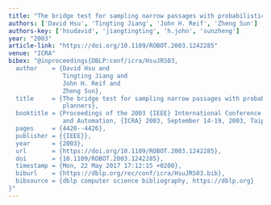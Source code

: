 ```yaml
---
title: "The bridge test for sampling narrow passages with probabilistic roadmap planners"
authors: ['David Hsu', 'Tingting Jiang', 'John H. Reif', 'Zheng Sun']
authors-key: ['hsudavid', 'jiangtingting', 'h.john', 'sunzheng']
year: "2003"
article-link: "https://doi.org/10.1109/ROBOT.2003.1242285"
venue: "ICRA"
bibex: "@inproceedings{DBLP:conf/icra/HsuJRS03,
  author    = {David Hsu and
               Tingting Jiang and
               John H. Reif and
               Zheng Sun},
  title     = {The bridge test for sampling narrow passages with probabilistic roadmap
               planners},
  booktitle = {Proceedings of the 2003 {IEEE} International Conference on Robotics
               and Automation, {ICRA} 2003, September 14-19, 2003, Taipei, Taiwan},
  pages     = {4420--4426},
  publisher = {{IEEE}},
  year      = {2003},
  url       = {https://doi.org/10.1109/ROBOT.2003.1242285},
  doi       = {10.1109/ROBOT.2003.1242285},
  timestamp = {Mon, 22 May 2017 17:12:15 +0200},
  biburl    = {https://dblp.org/rec/conf/icra/HsuJRS03.bib},
  bibsource = {dblp computer science bibliography, https://dblp.org}
}"
---
```


